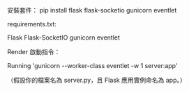 安裝套件：
pip install flask flask-socketio gunicorn eventlet

requirements.txt:

Flask
Flask-SocketIO
gunicorn
eventlet

Render 啟動指令：

Running 'gunicorn --worker-class eventlet -w 1 server:app'

（假設你的檔案名為 server.py，且 Flask 應用實例命名為 app。）
